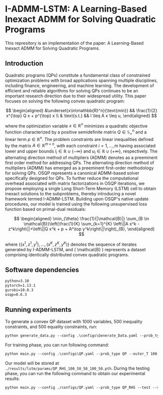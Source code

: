 # I-ADMM-LSTM: A Learning-Based Inexact ADMM for Solving Quadratic Programs
This represitory is an implementation of the paper: A Learning-Based Inexact ADMM for Solving Quadratic Programs.
## Introduction
Quadratic programs (QPs) constitute a fundamental class of constrained optimization problems with broad applications spanning multiple disciplines, including finance, engineering, and machine learning. The development of efficient and reliable algorithms for solving QPs continues to be an important research direction due to their widespread utility. This paper focuses on solving the following convex quadratic program:

$$
    \begin{aligned}
        &\underset{x\in\mathbb{R}^n}{\text{min}} && \frac{1}{2} x^{\top} Q x + p^{\top} x \\
        & \text{s.t.} && l \leq A x \leq u,
    \end{aligned}
$$

where the optimization variable $x \in \mathbb{R}^n$ minimizes a quadratic objective function characterized by a positive semidefinite matrix $Q \in \mathbb{S}^n_+$ and a linear term $p \in \mathbb{R}^n$. The problem constraints are linear inequalities defined by the matrix $A \in \mathbb{R}^{m \times n}$, with each constraint $i = 1,...,m$ having associated lower and upper bounds $l_i \in \mathbb{R} \cup \{-\infty\}$ and $u_i \in \mathbb{R} \cup \{+\infty\}$, respectively. The alternating direction method of multipliers (ADMM) denotes as a preeminent first order method for addressing QPs. The alternating direction method of multipliers (ADMM) has emerged as a preeminent first-order methodology for solving QPs. OSQP represents a canonical ADMM-based solver specifically designed for QPs. To further reduce the computational overhead associated with matrix factorizations in OSQP iterations, we propose employing a single Long Short-Term Memory (LSTM) cell to obtain inexact solutions to the subproblems, thereby introducing a novel framework termed I-ADMM-LSTM. Building upon OSQP's native update procedures, our model is trained using the following unsupervised loss function based on primal-dual residuals:

$$
\begin{aligned}
    \min_{\theta} \frac{1}{|\mathcal{B}|} \sum_{B \in \mathcal{B}}\left(\frac{1}{K} \sum_{k=1}^{K} \left\||A x^k - z^k\right\||+\left\||Q x^k + p + A^\top y^k\right\||\right)_{B},
\end{aligned}
$$

where $\{(x^1, z^1, y^1),...,(x^K, z^K, y^K)\}$ denotes the sequence of iterates generated by I-ADMM-LSTM, and \( \mathcal{B} \) represents a dataset comprising identically distributed convex quadratic programs.

## Software dependencies

```markdown
python=3.10
pytorch=1.13.1 
gurobi=10.0.3
osqp=0.6.3
```

## Running experiments
To generate a convex QP dataset with 1000 variables, 500 inequality constraints, and 500 equality constraints, run:
```markdown
python generate_data.py --config .\configs\Generate_Data.yaml --prob_type QP --num_var 1000 --num_ineq 500 --num_eq 500
```
For training phase, you can run following command:
```markdown
python main.py --config .\configs\QP.yaml --prob_type QP --outer_T 100 --truncated_length 100 --hidden_dim 800 --eq_tol 0.2 --ineq_tol 0.2 --scaling
```
Our model will be stored at `./results/lstm/params/QP_RHS_100_50_50_100_50.pth`. During the testing phase, you can run the following command to obtain our experimental results:
```markdown
python main.py --config ./configs/QP.yaml --prob_type QP_RHS --test --solver ipopt --save_sol
```

